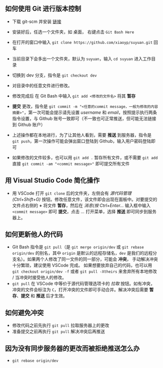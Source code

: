 ## 如何使用 Git 进行版本控制

+ 下载 git-scm 并安装 [链接](https://git-scm.com/download/win) 
+ 安装好后，任选一个文件夹，如 桌面， 右键点击 `Git Bash Here`
+ 在打开的窗口中输入 `git clone https://github.com/xiaoyp/suyuan.git` 回车
+ 当前目录下会多出一个文件夹，默认为 `suyuan`，输入 `cd suyuan` 进入工作目录
+ 切换到 dev 分支，指令是 `git checkout dev` 
+ 对目录中的任意文件进行修改。
+ 修改完成后 在 Git Bash 中输入 `git add <修改的文件名>` 将其 **暂存**
+ **提交** 更改，指令是 `git commit -m "<任意的commit message，一般为修改的内容摘要>"`，第一次可能会提示请先设置 *username* 和 *email*，按照提示执行两条指令设置，与 Github 账号一致即可（不一致也可正常推送，但可能无法链接到 Github 账户）
+ 上述操作都在本地进行，为了让其他人看到，需要 **推送** 到服务器，指令是 `git push`，第一次操作可能会弹出窗口登陆到 Github，输入用户密码登陆即可


+ 如果修改的文件较多，也可以用 `git add .` 暂存所有文件，或不需要 `git add` 直接 `git commit -am "<commit message>"` 即可提交所有文件

## 用 Visual Studio Code 简化操作

+ 用 VSCode 打开 `git clone` 后的文件夹，左侧会有 *源代码管理(Ctrl+Shift+G)* 按钮。修改任意文件，该文件即会出现在面板中。对要提交的文件点右侧的 **+** 将文件 **暂存**，然后在 *消息(按 Ctrl+Enter...* 输入框中输入 `<commit message>` 即可 **提交**，点击 *...* 打开菜单，选择 **推送** 即可同步到服务器上。

## 如何更新他人的代码

+ Git Bash 指令是 `git pull`（是 `git merge origin/dev` 或 `git rebase origin/dev` 的别名，其中 `origin` 是默认的远程存储名，`dev` 是我们的远程分支名）。如果两个人修改了同一文件的同一部分，可能会 **冲突**， 手动解决冲突十分繁琐，建议使用 VSCode 完成。 如果想要放弃自己的代码，也可以用 `git checkout origin/dev -f` 或者 `git pull -Xtheirs` 来舍弃所有本地修改 / 当冲突时接受他人的修改。
+ `git pull` 在 VSCode 中等价于源代码管理选项卡的 *拉取* 按钮。如有冲突，冲突的文件会标注为 `C`，打开冲突的文件即可手动合并。解决冲突后需要 **暂存**、**提交** 和 **推送** 后才生效。

## 如何避免冲突

+ 修改代码之前先执行 `git pull` 拉取服务器上的更改
+ 准备提交之前再执行 `git pull` 解决冲突后再推送

## 因为没有同步服务器的更改而被拒绝推送怎么办

+ `git rebase origin/dev`